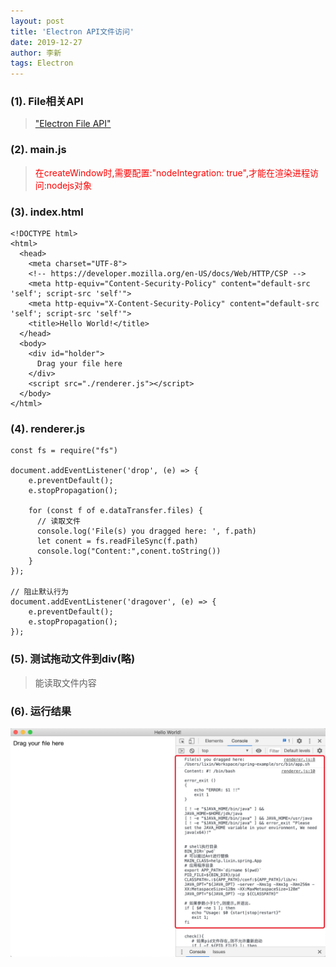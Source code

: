 ```yaml
---
layout: post
title: 'Electron API文件访问'
date: 2019-12-27
author: 李新
tags: Electron
---
```


### (1). File相关API
> ["Electron File API"](https://www.electronjs.org/docs/api/file-object)

### (2). main.js
> <font color='red'>在createWindow时,需要配置:"nodeIntegration: true",才能在渲染进程访问:nodejs对象</font>
### (3). index.html
```
<!DOCTYPE html>
<html>
  <head>
    <meta charset="UTF-8">
    <!-- https://developer.mozilla.org/en-US/docs/Web/HTTP/CSP -->
    <meta http-equiv="Content-Security-Policy" content="default-src 'self'; script-src 'self'">
    <meta http-equiv="X-Content-Security-Policy" content="default-src 'self'; script-src 'self'">
    <title>Hello World!</title>
  </head>
  <body>
    <div id="holder">
      Drag your file here
    </div>
    <script src="./renderer.js"></script>
  </body>
</html>
```
### (4). renderer.js
```
const fs = require("fs")

document.addEventListener('drop', (e) => {
    e.preventDefault();
    e.stopPropagation();

    for (const f of e.dataTransfer.files) {
      // 读取文件
      console.log('File(s) you dragged here: ', f.path)
      let conent = fs.readFileSync(f.path)
      console.log("Content:",conent.toString())
    }
});

// 阻止默认行为
document.addEventListener('dragover', (e) => {
    e.preventDefault();
    e.stopPropagation();
});
```
### (5). 测试拖动文件到div(略)
> 能读取文件内容

### (6). 运行结果
!["Electron File操作"](/assets/electron/imgs/electron-file.jpg)
